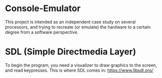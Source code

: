 # Console-Emulator
This project is intended as an independent case study on several processors, and trying to recreate (or emulate) the hardware to a certain degree from a software perspective.

# SDL (Simple Directmedia Layer) 
To begin the program, you need a visualizer to draw graphics to the screen, and read keypresses. This is where SDL comes in: https://www.libsdl.org/

